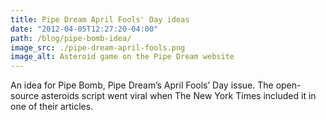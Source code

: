 ```yaml
---
title: Pipe Dream April Fools' Day ideas
date: "2012-04-05T12:27:20-04:00"
path: /blog/pipe-bomb-idea/
image_src: ./pipe-dream-april-fools.png
image_alt: Asteroid game on the Pipe Dream website
---
```


An idea for Pipe Bomb, Pipe Dream’s April Fools’ Day issue. The open-source asteroids script went viral when The New York Times included it in one of their articles.

